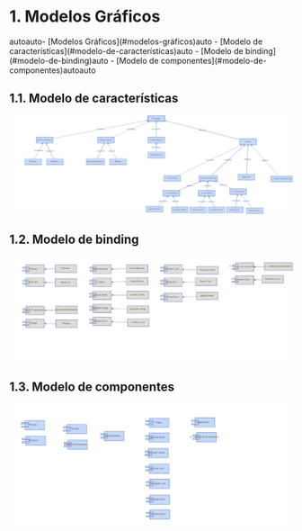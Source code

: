 # 1. Modelos Gráficos

<!-- TOC -->autoauto- [Modelos Gráficos](#modelos-gráficos)auto    - [Modelo de características](#modelo-de-características)auto    - [Modelo de binding](#modelo-de-binding)auto    - [Modelo de componentes](#modelo-de-componentes)autoauto<!-- /TOC -->

## 1.1. Modelo de características

![Binding Model](./Feature.png)

## 1.2. Modelo de binding

![Binding Model](./Binding.png)

## 1.3. Modelo de componentes

![Binding Model](./Component.png)

